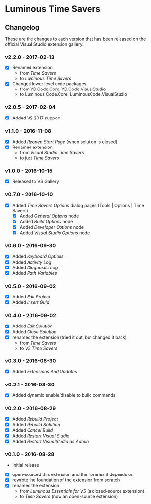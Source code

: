 # Luminous Time Savers

## Changelog

These are the changes to each version that has been released
on the official Visual Studio extension gallery.

### v2.2.0 - 2017-02-13
  - [x] Renamed extension
    - from *Time Savers*
    - to *Luminous Time Savers*  
  - [x] Changed lower level code packages
    - from YD.Code.Core, YD.Code.VisualStudio
    - to Luminous Code.Core, LuminousCode.VisualStudio

### v2.0.5 - 2017-02-04
  - [x] Added VS 2017 support

### v1.1.0 - 2016-11-08
  - [x] Added *Reopen Start Page* (when solution is closed)
  - [x] Renamed extension
      - from *Visual Studio Time Savers*
      - to just *Time Savers*  

### v1.0.0 - 2016-10-15
  - [x] Released to VS Gallery

### v0.7.0 - 2016-10-10
- [x] Added *Time Savers Options* dialog pages (Tools | Options | Time Savers)
  - [x] Added *General Options* node
  - [x] Added *Build Options* node
  - [x] Added *Developer Options* node
  - [x] Added *Visual Studio Options* node

### v0.6.0 - 2016-09-30
- [x] Added *Keyboard Options*
- [x] Added *Activity Log*
- [x] Added *Diagnostic Log*
- [x] Added *Path Variables*

### v0.5.0 - 2016-09-02
- [x] Added *Edit Project*
- [x] Added *Insert Guid*

### v0.4.0 - 2016-09-02
- [x] Added *Edit Solution*
- [x] Added *Close Solution*
- [x] renamed the extension (tried it out, but changed it back)
  - from *Time Savers*
  - to *VS Time Savers*

### v0.3.0 - 2016-08-30
- [x] Added *Extensions And Updates*

### v0.2.1 - 2016-08-30
- [x] Added dynamic enable/disable to build commands

### v0.2.0 - 2016-08-29
- [x] Added *Rebuild Project*
- [x] Added *Rebuild Solution*
- [x] Added *Cancel Build*
- [x] Added *Restart Visual Studio*
- [x] Added *Restart VisualStudio as Admin*

### v0.1.0 - 2016-08-28
- Initial release
- [x] open-sourced this extension and the libraries it depends on
- [x] rewrote the foundation of the extension from scratch
- [x] renamed the extension
  - from *Luminous Essentials for VS* (a closed-source extension)
  - to *Time Savers* (now an open-source extension)